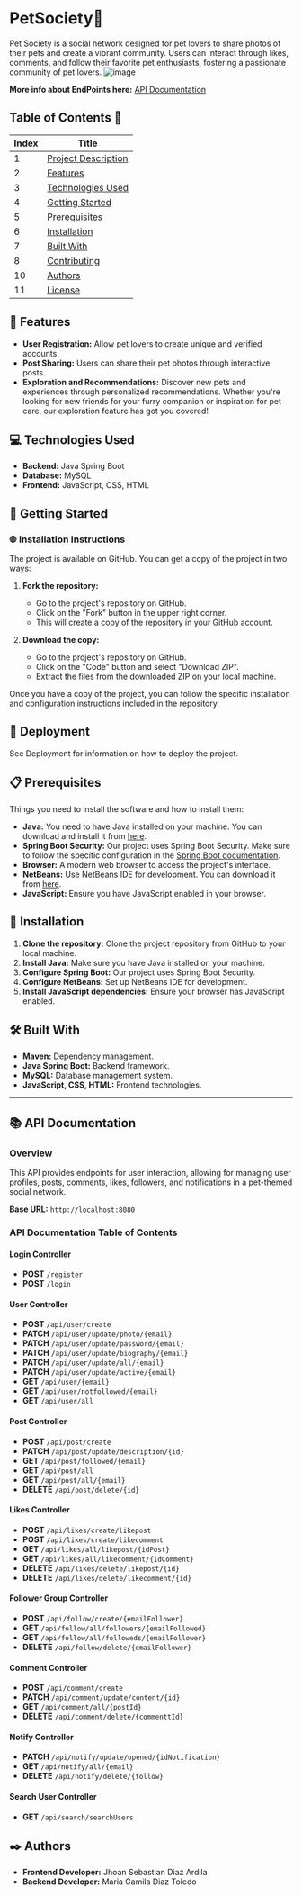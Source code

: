 # PetSociety🐾
Pet Society is a social network designed for pet lovers to share photos of their pets and create a vibrant community. 
Users can interact through likes, comments, and follow their favorite pet enthusiasts, fostering a passionate community of pet lovers.
![image](https://github.com/user-attachments/assets/4b7da9d8-1d61-4efc-a544-c4481171f5c1)

**More info about EndPoints here:** [API Documentation](http://localhost:8080/swagger-ui/index.html)

## Table of Contents :bookmark_tabs:
| Index | Title |
|-------|-------|
| 1     | [Project Description](#-project-description) |
| 2     | [Features](#-features) |
| 3     | [Technologies Used](#-technologies-used) |
| 4     | [Getting Started](#-getting-started) |
| 5     | [Prerequisites](#-prerequisites) |
| 6     | [Installation](#-installation) |
| 7     | [Built With](#-built-with) |
| 8     | [Contributing](#-contributing) |
| 10    | [Authors](#-authors) |
| 11    | [License](#-license) |



## 🌟 Features
- **User Registration:** Allow pet lovers to create unique and verified accounts.
- **Post Sharing:** Users can share their pet photos through interactive posts.
- **Exploration and Recommendations:** Discover new pets and experiences through personalized recommendations. Whether you're looking for new friends for your furry companion or inspiration for pet care, our exploration feature has got you covered!

## 💻 Technologies Used
- **Backend:** Java Spring Boot
- **Database:** MySQL
- **Frontend:** JavaScript, CSS, HTML

## 🚀 Getting Started
### 🌐 Installation Instructions
The project is available on GitHub. You can get a copy of the project in two ways:

1. **Fork the repository:**
   - Go to the project's repository on GitHub.
   - Click on the "Fork" button in the upper right corner.
   - This will create a copy of the repository in your GitHub account.

2. **Download the copy:**
   - Go to the project's repository on GitHub.
   - Click on the "Code" button and select "Download ZIP".
   - Extract the files from the downloaded ZIP on your local machine.

Once you have a copy of the project, you can follow the specific installation and configuration instructions included in the repository.

## 🚀 Deployment
See Deployment for information on how to deploy the project.

## 📋 Prerequisites
Things you need to install the software and how to install them:
- **Java:** You need to have Java installed on your machine. You can download and install it from [here](https://www.java.com/en/download/).
- **Spring Boot Security:** Our project uses Spring Boot Security. Make sure to follow the specific configuration in the [Spring Boot documentation](https://spring.io/projects/spring-boot).
- **Browser:** A modern web browser to access the project's interface.
- **NetBeans:** Use NetBeans IDE for development. You can download it from [here](https://netbeans.apache.org/).
- **JavaScript:** Ensure you have JavaScript enabled in your browser.

## 🚀 Installation
1. **Clone the repository:** Clone the project repository from GitHub to your local machine.
2. **Install Java:** Make sure you have Java installed on your machine.
3. **Configure Spring Boot:** Our project uses Spring Boot Security.
4. **Configure NetBeans:** Set up NetBeans IDE for development.
5. **Install JavaScript dependencies:** Ensure your browser has JavaScript enabled.

## 🛠️ Built With

- **Maven:** Dependency management.
- **Java Spring Boot:** Backend framework.
- **MySQL:** Database management system.
- **JavaScript, CSS, HTML:** Frontend technologies.

---

## 📚 API Documentation
### Overview
This API provides endpoints for user interaction, allowing for managing user profiles, posts, comments, likes, followers, and notifications 
in a pet-themed social network.

**Base URL:** `http://localhost:8080`

### **API Documentation Table of Contents**

#### **Login Controller**
- **POST** `/register`
- **POST** `/login`

#### **User Controller**
- **POST** `/api/user/create`
- **PATCH** `/api/user/update/photo/{email}`
- **PATCH** `/api/user/update/password/{email}`
- **PATCH** `/api/user/update/biography/{email}`
- **PATCH** `/api/user/update/all/{email}`
- **PATCH** `/api/user/update/active/{email}`
- **GET** `/api/user/{email}`
- **GET** `/api/user/notfollowed/{email}`
- **GET** `/api/user/all`

#### **Post Controller**
- **POST** `/api/post/create`
- **PATCH** `/api/post/update/description/{id}`
- **GET** `/api/post/followed/{email}`
- **GET** `/api/post/all`
- **GET** `/api/post/all/{email}`
- **DELETE** `/api/post/delete/{id}`

#### **Likes Controller**
- **POST** `/api/likes/create/likepost`
- **POST** `/api/likes/create/likecomment`
- **GET** `/api/likes/all/likepost/{idPost}`
- **GET** `/api/likes/all/likecomment/{idComment}`
- **DELETE** `/api/likes/delete/likepost/{id}`
- **DELETE** `/api/likes/delete/likecomment/{id}`

#### **Follower Group Controller**
- **POST** `/api/follow/create/{emailFollower}`
- **GET** `/api/follow/all/followers/{emailFollowed}`
- **GET** `/api/follow/all/followeds/{emailFollower}`
- **DELETE** `/api/follow/delete/{emailFollower}`

#### **Comment Controller**
- **POST** `/api/comment/create`
- **PATCH** `/api/comment/update/content/{id}`
- **GET** `/api/comment/all/{postId}`
- **DELETE** `/api/comment/delete/{commenttId}`

#### **Notify Controller**
- **PATCH** `/api/notify/update/opened/{idNotification}`
- **GET** `/api/notify/all/{email}`
- **DELETE** `/api/notify/delete/{follow}`

#### **Search User Controller**
- **GET** `/api/search/searchUsers`

## ✒️ Authors
- **Frontend Developer:** Jhoan Sebastian Diaz Ardila
- **Backend Developer:** Maria Camila Diaz Toledo
